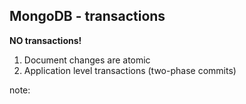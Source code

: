 ##  MongoDB - transactions

**NO transactions!**

1. Document changes are atomic
2. Application level transactions (two-phase commits)

note:
